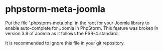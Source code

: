 # phpstorm-meta-joomla
Put the file '.phpstorm-meta.php' in the root for your Joomla library to enable auto-complete for Joomla in PhpStorm. This feature was broken in version 3.8 of Joomla as it follows the PSR-4 standard.

It is recommended to ignore this file in your git repository.
